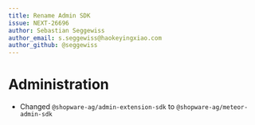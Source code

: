 ```yaml
---
title: Rename Admin SDK
issue: NEXT-26696
author: Sebastian Seggewiss
author_email: s.seggewiss@haokeyingxiao.com
author_github: @seggewiss
---
```

# Administration
* Changed `@shopware-ag/admin-extension-sdk` to `@shopware-ag/meteor-admin-sdk`
